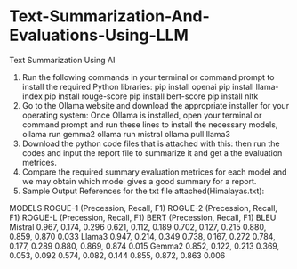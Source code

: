 # Text-Summarization-And-Evaluations-Using-LLM
Text Summarization Using AI

1. Run the following commands in your terminal or command prompt to install the required Python libraries:
   pip install openai
   pip install llama-index
   pip install rouge-score
   pip install bert-score
   pip install nltk
2. Go to the Ollama website and download the appropriate installer for your operating system:
   Once Ollama is installed, open your terminal or command prompt and run these lines to install the necessary models,
   ollama run gemma2
   ollama run mistral
   ollama pull llama3
3. Download the python code files that is attached with this:
   then run the codes and input the report file to summarize it and get a the evaluation metrices.
4. Compare the required summary evaluation metrices for each model and we may obtain which model gives a good summary for a report.
5. Sample Output References for the txt file attached(Himalayas.txt):

MODELS	  ROGUE-1 (Precession, Recall, F1)	ROGUE-2 (Precession, Recall, F1)	ROGUE-L (Precession, Recall, F1)	BERT (Precession, Recall, F1)	  BLEU
Mistral	  0.967, 0.174, 0.296	              0.621, 0.112, 0.189	              0.702, 0.127, 0.215	              0.880, 0.859, 0.870	            0.033
Llama3	  0.947, 0.214, 0.349	              0.738, 0.167, 0.272	              0.784, 0.177, 0.289	              0.880, 0.869, 0.874	            0.015
Gemma2	  0.852, 0.122, 0.213	              0.369, 0.053, 0.092	              0.574, 0.082, 0.144	              0.855, 0.872, 0.863	            0.006

